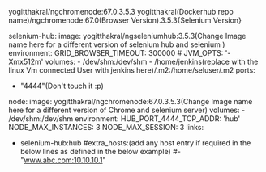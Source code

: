 yogitthakral/ngchromenode:67.0.3.5.3
yogitthakral(Dockerhub repo name)/ngchromenode:67.0(Browser Version).3.5.3{Selenium Version}


selenium-hub:
  image: yogitthakral/ngseleniumhub:3.5.3(Change Image name here for a different version of selenium hub and selenium )
  environment:
    GRID_BROWSER_TIMEOUT: 300000
\#    JVM_OPTS: '-Xmx512m'
  volumes:
      - /dev/shm:/dev/shm
      - /home/jenkins(replace with the linux Vm connected User with jenkins here)/.m2:/home/seluser/.m2
  ports:
  - "4444"(Don't touch it :p)

node:
  image: yogitthakral/ngchromenode:67.0.3.5.3(Change Image name here for a different version of Chrome and selenium server)
  volumes:
      - /dev/shm:/dev/shm
  environment:
    HUB_PORT_4444_TCP_ADDR: 'hub'
    NODE_MAX_INSTANCES: 3
    NODE_MAX_SESSION: 3
  links:
  - selenium-hub:hub
  \#extra_hosts:(add any host entry if required in the below lines as defined in the below example)
 \#- "www.abc.com:10.10.10.1"

